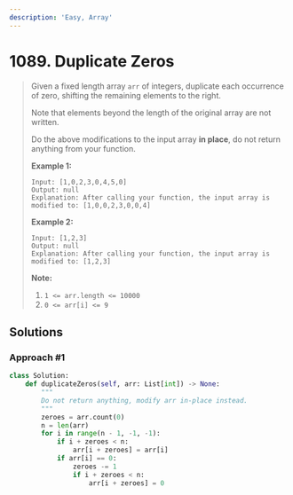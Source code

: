 ```yaml
---
description: 'Easy, Array'
---
```


# 1089. Duplicate Zeros

> Given a fixed length array `arr` of integers, duplicate each occurrence of zero, shifting the remaining elements to the right.
>
> Note that elements beyond the length of the original array are not written.
>
> Do the above modifications to the input array **in place**, do not return anything from your function.
>
> **Example 1:**
>
> ```text
> Input: [1,0,2,3,0,4,5,0]
> Output: null
> Explanation: After calling your function, the input array is modified to: [1,0,0,2,3,0,0,4]
> ```
>
> **Example 2:**
>
> ```text
> Input: [1,2,3]
> Output: null
> Explanation: After calling your function, the input array is modified to: [1,2,3]
> ```
>
> **Note:**
>
> 1. `1 <= arr.length <= 10000`
> 2. `0 <= arr[i] <= 9`

## Solutions

### Approach \#1

```python
class Solution:
    def duplicateZeros(self, arr: List[int]) -> None:
        """
        Do not return anything, modify arr in-place instead.
        """
        zeroes = arr.count(0)
        n = len(arr)
        for i in range(n - 1, -1, -1):
            if i + zeroes < n:
                arr[i + zeroes] = arr[i]
            if arr[i] == 0:
                zeroes -= 1
                if i + zeroes < n:
                    arr[i + zeroes] = 0
```

